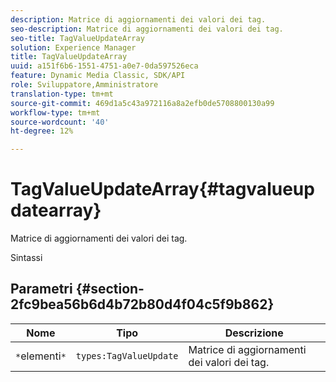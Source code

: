 ```yaml
---
description: Matrice di aggiornamenti dei valori dei tag.
seo-description: Matrice di aggiornamenti dei valori dei tag.
seo-title: TagValueUpdateArray
solution: Experience Manager
title: TagValueUpdateArray
uuid: a151f6b6-1551-4751-a0e7-0da597526eca
feature: Dynamic Media Classic, SDK/API
role: Sviluppatore,Amministratore
translation-type: tm+mt
source-git-commit: 469d1a5c43a972116a8a2efb0de5708800130a99
workflow-type: tm+mt
source-wordcount: '40'
ht-degree: 12%

---
```



# TagValueUpdateArray{#tagvalueupdatearray}

Matrice di aggiornamenti dei valori dei tag.

Sintassi

## Parametri {#section-2fc9bea56b6d4b72b80d4f04c5f9b862}

| Nome | Tipo | Descrizione |
|---|---|---|
| `*`elementi`*` | `types:TagValueUpdate` | Matrice di aggiornamenti dei valori dei tag. |


